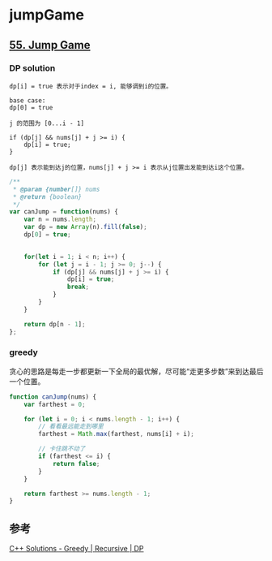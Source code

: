# jumpGame

## [55. Jump Game](https://leetcode.com/problems/jump-game/description/)

### DP solution

```
dp[i] = true 表示对于index = i, 能够调到i的位置。

base case:
dp[0] = true

j 的范围为 [0...i - 1]

if (dp[j] && nums[j] + j >= i) {
    dp[i] = true;
}

dp[j] 表示能到达j的位置，nums[j] + j >= i 表示从j位置出发能到达i这个位置。
```

```js
/**
 * @param {number[]} nums
 * @return {boolean}
 */
var canJump = function(nums) {
    var n = nums.length;
    var dp = new Array(n).fill(false);
    dp[0] = true;
    

    for(let i = 1; i < n; i++) {
        for (let j = i - 1; j >= 0; j--) {
            if (dp[j] && nums[j] + j >= i) {
                dp[i] = true;
                break;
            }
        }
    }

    return dp[n - 1];
};
```

### greedy

贪心的思路是每走一步都更新一下全局的最优解，尽可能“走更多步数”来到达最后一个位置。

```js
function canJump(nums) {
    var farthest = 0;

    for (let i = 0; i < nums.length - 1; i++) {
        // 看看最远能走到哪里
        farthest = Math.max(farthest, nums[i] + i);

        // 卡住跳不动了
        if (farthest <= i) {
            return false;
        }
    }

    return farthest >= nums.length - 1;
}
```

## 参考

[C++ Solutions - Greedy | Recursive | DP](https://leetcode.com/problems/jump-game/solutions/1150021/c-solutions-greedy-recursive-dp/?orderBy=most_votes)
